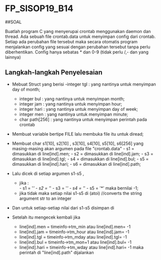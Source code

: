 # FP_SISOP19_B14

##SOAL

Buatlah program C yang menyerupai crontab menggunakan daemon dan thread. Ada sebuah file crontab.data untuk menyimpan config dari crontab. Setiap ada perubahan file tersebut maka secara otomatis program menjalankan config yang sesuai dengan perubahan tersebut tanpa perlu diberhentikan. Config hanya sebatas * dan 0-9 (tidak perlu /,- dan yang lainnya)

## Langkah-langkah Penyelesaian

- Mebuat Struct yang berisi 
    -integer tgl : yang nantinya untuk menyimpan day of month;
    - integer bul : yang nantinya untuk menyimpan month;
    - integer jam : yang nantinya untuk menyimpan hour;
    - integer hari : yang nantinya untuk menyimpan day of week;
    - integer men : yang nantinya untuk menyimpan minute;
    - char path[256] : yang nantinya untuk menyimpan perintah pada crontab
 
- Membuat variable bertipe FILE lalu membuka file itu untuk diread;
- Membuat char s1[10], s2[10] , s3[10], s4[10], s5[10], s6[256] yang masing-masing akan argumen pada file "crontab.data"
        - s1 = dimasukkan di line[ind].men; 
        - s2 = dimasukkan di line[ind].jam;
        - s3 = dimasukkan di line[ind].tgl;
        - s4 = dimasukkan di line[ind].bul;
        - s5 = dimasukkan di line[ind].hari;
        - s6 = dimasukkan di line[ind].path;
        
- Lalu dicek di setiap argumen s1-s5 , 
  - jika :  
        - s1 =  '*' 
        - s2 =  '*' 
        - s3 =  '*' 
        - s4 =  '*' 
        - s5 =  '*' 
  maka bernilai -1;
  - jika tidak maka setiap nilai s1-s5 di (atoi) //converts the string argument str to an integer
 
 - Dan untuk setiap-setiap nilai dari s1-s5 disimpan di
  
- Setelah itu mengecek kembali jika 
  - line[ind].men = timeinfo->tm_min atau line[ind].men= -1
  - line[ind].jam = timeinfo->tm_hour atau line[ind].jam= -1
  - line[ind].tgl  = timeinfo->tm_mday atau line[ind].tgl= -1
  - line[ind].bul = timeinfo->tm_mon+1 atau line[ind].bul= -1
  - line[ind].hari = timeinfo->tm_wday atau line[ind].hari= -1
    maka perintah di "line[ind].path" dijalankan

  
  

